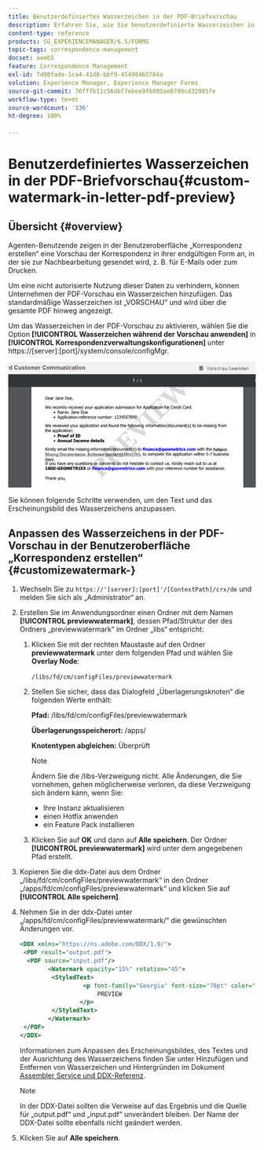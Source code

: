 ```yaml
---
title: Benutzerdefiniertes Wasserzeichen in der PDF-Briefvorschau
description: Erfahren Sie, wie Sie benutzerdefinierte Wasserzeichen in der PDF-Briefvorschau erstellen.
content-type: reference
products: SG_EXPERIENCEMANAGER/6.5/FORMS
topic-tags: correspondence-management
docset: aem65
feature: Correspondence Management
exl-id: 7d90fade-1ca4-41d8-bbf9-45490465784a
solution: Experience Manager, Experience Manager Forms
source-git-commit: 76fffb11c56dbf7ebee9f6805ae0799cd32985fe
workflow-type: tm+mt
source-wordcount: '336'
ht-degree: 100%

---
```


# Benutzerdefiniertes Wasserzeichen in der PDF-Briefvorschau{#custom-watermark-in-letter-pdf-preview}

## Übersicht {#overview}

Agenten-Benutzende zeigen in der Benutzeroberfläche „Korrespondenz erstellen“ eine Vorschau der Korrespondenz in ihrer endgültigen Form an, in der sie zur Nachbearbeitung gesendet wird, z. B. für E-Mails oder zum Drucken.

Um eine nicht autorisierte Nutzung dieser Daten zu verhindern, können Unternehmen der PDF-Vorschau ein Wasserzeichen hinzufügen. Das standardmäßige Wasserzeichen ist „VORSCHAU“ und wird über die gesamte PDF hinweg angezeigt.

Um das Wasserzeichen in der PDF-Vorschau zu aktivieren, wählen Sie die Option **[!UICONTROL Wasserzeichen während der Vorschau anwenden]** in **[!UICONTROL Korrespondenzverwaltungskonfigurationen]** unter https://[server]:[port]/system/console/configMgr.

![default-watermark](assets/default-watermark.png)

Sie können folgende Schritte verwenden, um den Text und das Erscheinungsbild des Wasserzeichens anzupassen.

## Anpassen des Wasserzeichens in der PDF-Vorschau in der Benutzeroberfläche „Korrespondenz erstellen“ {#customizewatermark-}

1. Wechseln Sie zu `https://'[server]:[port]'/[ContextPath]/crx/de` und melden Sie sich als „Administrator“ an.
1. Erstellen Sie im Anwendungsordner einen Ordner mit dem Namen **[!UICONTROL previewwatermark]**, dessen Pfad/Struktur der des Ordners „previewwatermark“ im Ordner „libs“ entspricht:

   1. Klicken Sie mit der rechten Maustaste auf den Ordner **previewwatermark** unter dem folgenden Pfad und wählen Sie **Overlay Node**:

      `/libs/fd/cm/configFiles/previewwatermark`

   1. Stellen Sie sicher, dass das Dialogfeld „Überlagerungsknoten“ die folgenden Werte enthält:

      **Pfad:** /libs/fd/cm/configFiles/previewwatermark

      **Überlagerungsspeicherort:** /apps/

      **Knotentypen abgleichen:** Überprüft

      >[!NOTE]
      >
      >Ändern Sie die /libs-Verzweigung nicht. Alle Änderungen, die Sie vornehmen, gehen möglicherweise verloren, da diese Verzweigung sich ändern kann, wenn Sie:
      >
      >    
      >    
      >    * Ihre Instanz aktualisieren
      >    * einen Hotfix anwenden
      >    * ein Feature Pack installieren
      >    
      >

   1. Klicken Sie auf **OK** und dann auf **Alle speichern**. Der Ordner **[!UICONTROL previewwatermark]** wird unter dem angegebenen Pfad erstellt.

1. Kopieren Sie die ddx-Datei aus dem Ordner „/libs/fd/cm/configFiles/previewwatermark“ in den Ordner „/apps/fd/cm/configFiles/previewwatermark“ und klicken Sie auf **[!UICONTROL Alle speichern]**.
1. Nehmen Sie in der ddx-Datei unter „/apps/fd/cm/configFiles/previewwatermark/“ die gewünschten Änderungen vor.

   ```xml
   <DDX xmlns="https://ns.adobe.com/DDX/1.0/">
    <PDF result="output.pdf">
     <PDF source="input.pdf"/>
           <Watermark opacity="15%" rotation="45">
            <StyledText>
                     <p font-family="Georgia" font-size="70pt" color="black" font-weight="bold">
                         PREVIEW
                    </p>
            </StyledText>
           </Watermark>
    </PDF>
   </DDX>
   ```

   Informationen zum Anpassen des Erscheinungsbildes, des Textes und der Ausrichtung des Wasserzeichens finden Sie unter Hinzufügen und Entfernen von Wasserzeichen und Hintergründen im Dokument [Assembler Service und DDX-Referenz](https://help.adobe.com/de_DE/livecycle/11.0/ddxRef.pdf).

   >[!NOTE]
   >
   >In der DDX-Datei sollten die Verweise auf das Ergebnis und die Quelle für „output.pdf“ und „input.pdf“ unverändert bleiben. Der Name der DDX-Datei sollte ebenfalls nicht geändert werden.

1. Klicken Sie auf **Alle speichern**.
